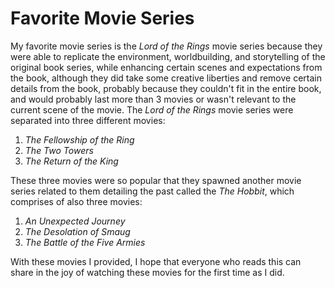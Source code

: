 # Favorite Movie Series
My favorite movie series is the *Lord of the Rings* movie series because they were able to replicate the environment, worldbuilding, and storytelling of the original book series, while enhancing certain scenes and expectations from the book, although they did take some creative liberties and remove certain details from the book, probably because they couldn't fit in the entire book, and would probably last more than 3 movies or wasn't relevant to the current scene of the movie. The *Lord of the Rings* movie series were separated into three different movies:
1. *The Fellowship of the Ring*
2. *The Two Towers*
3. *The Return of the King*

These three movies were so popular that they spawned another movie series related to them detailing the past called the *The Hobbit*, which comprises of also three movies:
1. *An Unexpected Journey*
2. *The Desolation of Smaug*
3. *The Battle of the Five Armies*

With these movies I provided, I hope that everyone who reads this can share in the joy of watching these movies for the first time as I did.
